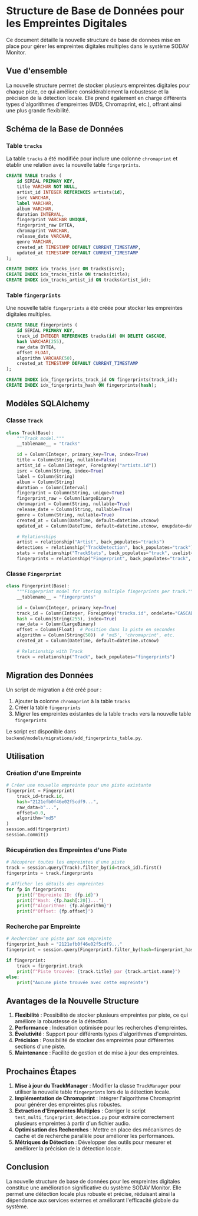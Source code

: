 # Structure de Base de Données pour les Empreintes Digitales

Ce document détaille la nouvelle structure de base de données mise en place pour gérer les empreintes digitales multiples dans le système SODAV Monitor.

## Vue d'ensemble

La nouvelle structure permet de stocker plusieurs empreintes digitales pour chaque piste, ce qui améliore considérablement la robustesse et la précision de la détection locale. Elle prend également en charge différents types d'algorithmes d'empreintes (MD5, Chromaprint, etc.), offrant ainsi une plus grande flexibilité.

## Schéma de la Base de Données

### Table `tracks`

La table `tracks` a été modifiée pour inclure une colonne `chromaprint` et établir une relation avec la nouvelle table `fingerprints`.

```sql
CREATE TABLE tracks (
    id SERIAL PRIMARY KEY,
    title VARCHAR NOT NULL,
    artist_id INTEGER REFERENCES artists(id),
    isrc VARCHAR,
    label VARCHAR,
    album VARCHAR,
    duration INTERVAL,
    fingerprint VARCHAR UNIQUE,
    fingerprint_raw BYTEA,
    chromaprint VARCHAR,
    release_date VARCHAR,
    genre VARCHAR,
    created_at TIMESTAMP DEFAULT CURRENT_TIMESTAMP,
    updated_at TIMESTAMP DEFAULT CURRENT_TIMESTAMP
);

CREATE INDEX idx_tracks_isrc ON tracks(isrc);
CREATE INDEX idx_tracks_title ON tracks(title);
CREATE INDEX idx_tracks_artist_id ON tracks(artist_id);
```

### Table `fingerprints`

Une nouvelle table `fingerprints` a été créée pour stocker les empreintes digitales multiples.

```sql
CREATE TABLE fingerprints (
    id SERIAL PRIMARY KEY,
    track_id INTEGER REFERENCES tracks(id) ON DELETE CASCADE,
    hash VARCHAR(255),
    raw_data BYTEA,
    offset FLOAT,
    algorithm VARCHAR(50),
    created_at TIMESTAMP DEFAULT CURRENT_TIMESTAMP
);

CREATE INDEX idx_fingerprints_track_id ON fingerprints(track_id);
CREATE INDEX idx_fingerprints_hash ON fingerprints(hash);
```

## Modèles SQLAlchemy

### Classe `Track`

```python
class Track(Base):
    """Track model."""
    __tablename__ = "tracks"

    id = Column(Integer, primary_key=True, index=True)
    title = Column(String, nullable=False)
    artist_id = Column(Integer, ForeignKey("artists.id"))
    isrc = Column(String, index=True)
    label = Column(String)
    album = Column(String)
    duration = Column(Interval)
    fingerprint = Column(String, unique=True)
    fingerprint_raw = Column(LargeBinary)
    chromaprint = Column(String, nullable=True)
    release_date = Column(String, nullable=True)
    genre = Column(String, nullable=True)
    created_at = Column(DateTime, default=datetime.utcnow)
    updated_at = Column(DateTime, default=datetime.utcnow, onupdate=datetime.utcnow)

    # Relationships
    artist = relationship("Artist", back_populates="tracks")
    detections = relationship("TrackDetection", back_populates="track")
    stats = relationship("TrackStats", back_populates="track", uselist=False)
    fingerprints = relationship("Fingerprint", back_populates="track", cascade="all, delete-orphan")
```

### Classe `Fingerprint`

```python
class Fingerprint(Base):
    """Fingerprint model for storing multiple fingerprints per track."""
    __tablename__ = "fingerprints"

    id = Column(Integer, primary_key=True)
    track_id = Column(Integer, ForeignKey("tracks.id", ondelete="CASCADE"), index=True)
    hash = Column(String(255), index=True)
    raw_data = Column(LargeBinary)
    offset = Column(Float)  # Position dans la piste en secondes
    algorithm = Column(String(50))  # 'md5', 'chromaprint', etc.
    created_at = Column(DateTime, default=datetime.utcnow)

    # Relationship with Track
    track = relationship("Track", back_populates="fingerprints")
```

## Migration des Données

Un script de migration a été créé pour :
1. Ajouter la colonne `chromaprint` à la table `tracks`
2. Créer la table `fingerprints`
3. Migrer les empreintes existantes de la table `tracks` vers la nouvelle table `fingerprints`

Le script est disponible dans `backend/models/migrations/add_fingerprints_table.py`.

## Utilisation

### Création d'une Empreinte

```python
# Créer une nouvelle empreinte pour une piste existante
fingerprint = Fingerprint(
    track_id=track.id,
    hash="2121efb0f46e02f5cdf9...",
    raw_data=b"...",
    offset=0.0,
    algorithm="md5"
)
session.add(fingerprint)
session.commit()
```

### Récupération des Empreintes d'une Piste

```python
# Récupérer toutes les empreintes d'une piste
track = session.query(Track).filter_by(id=track_id).first()
fingerprints = track.fingerprints

# Afficher les détails des empreintes
for fp in fingerprints:
    print(f"Empreinte ID: {fp.id}")
    print(f"Hash: {fp.hash[:20]}...")
    print(f"Algorithme: {fp.algorithm}")
    print(f"Offset: {fp.offset}")
```

### Recherche par Empreinte

```python
# Rechercher une piste par son empreinte
fingerprint_hash = "2121efb0f46e02f5cdf9..."
fingerprint = session.query(Fingerprint).filter_by(hash=fingerprint_hash).first()

if fingerprint:
    track = fingerprint.track
    print(f"Piste trouvée: {track.title} par {track.artist.name}")
else:
    print("Aucune piste trouvée avec cette empreinte")
```

## Avantages de la Nouvelle Structure

1. **Flexibilité** : Possibilité de stocker plusieurs empreintes par piste, ce qui améliore la robustesse de la détection.
2. **Performance** : Indexation optimisée pour les recherches d'empreintes.
3. **Évolutivité** : Support pour différents types d'algorithmes d'empreintes.
4. **Précision** : Possibilité de stocker des empreintes pour différentes sections d'une piste.
5. **Maintenance** : Facilité de gestion et de mise à jour des empreintes.

## Prochaines Étapes

1. **Mise à jour du TrackManager** : Modifier la classe `TrackManager` pour utiliser la nouvelle table `fingerprints` lors de la détection locale.
2. **Implémentation de Chromaprint** : Intégrer l'algorithme Chromaprint pour générer des empreintes plus robustes.
3. **Extraction d'Empreintes Multiples** : Corriger le script `test_multi_fingerprint_detection.py` pour extraire correctement plusieurs empreintes à partir d'un fichier audio.
4. **Optimisation des Recherches** : Mettre en place des mécanismes de cache et de recherche parallèle pour améliorer les performances.
5. **Métriques de Détection** : Développer des outils pour mesurer et améliorer la précision de la détection locale.

## Conclusion

La nouvelle structure de base de données pour les empreintes digitales constitue une amélioration significative du système SODAV Monitor. Elle permet une détection locale plus robuste et précise, réduisant ainsi la dépendance aux services externes et améliorant l'efficacité globale du système.

